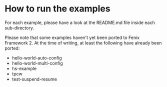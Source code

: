 # How to run the examples

For each example, please have a look at the README.md file inside each
sub-directory.

Please note that some examples haven't yet been ported to Fenix Framework 2.
At the time of writing, at least the following have already been ported:

  * hello-world-auto-config
  * hello-world-multi-config
  * hs-example
  * tpcw
  * test-suspend-resume

